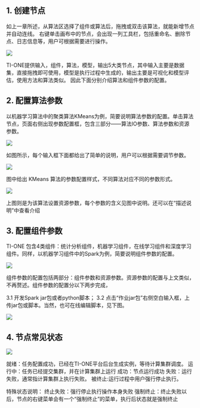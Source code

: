 ## 1. 创建节点
如上一章所述，从算法区选择了组件或算法后，拖拽或双击该算法，就能新增节点并自动连线。
右键单击画布中的节点，会出现一列工具栏，包括重命名、删除节点、日志信息等，用户可根据需要进行操作。

![](https://main.qcloudimg.com/raw/f892d7ffe3a5e0a8c9b94839ef9ed29a.png)

TI-ONE提供输入，组件，算法，模型，输出5大类节点，其中输入主要是数据集，直接拖拽即可使用，模型是执行过程中生成的，输出主要是可视化和模型评估，使用方法和算法类似。 因此下面分别介绍算法和组件参数的配置。


## 2. 配置算法参数
以机器学习算法中的聚类算法KMeans为例，简要说明算法参数的配置。单击算法节点，页面右侧出现参数配置框，包含三部分——算法IO参数、算法参数和资源参数。

![](https://main.qcloudimg.com/raw/0227332091cdd503f925df7c21ccf6c9.png)


如图所示，每个输入框下面都给出了简单的说明，用户可以根据需要调节参数。

![](https://main.qcloudimg.com/raw/3c52b7b88cbe0c25a810de5b6f4b6617.png) 

图中给出 KMeans 算法的参数配置样式，不同算法对应不同的参数形式。

![](https://main.qcloudimg.com/raw/0e6676685511c1fe47e2812c5f9da1fd.png) 


上图则是为该算法设置资源参数，每个参数的含义见图中说明。还可以在“描述说明”中查看介绍

## 3. 配置组件参数
TI-ONE 包含4类组件：统计分析组件，机器学习组件，在线学习组件和深度学习组件。同样，以机器学习组件中的Spark为例，简要说明组件参数的配置。

![](https://main.qcloudimg.com/raw/05f7c772506803023785034756914041.png) 


组件参数的配置包括两部分：组件参数和资源参数。资源参数的配置与上文类似，不再赘述。组件参数的配置分以下两步完成，

3.1  开发Spark jar包或者python脚本；
3.2  点击“作业jar包”右侧空白输入框，上传jar包或脚本。当然，也可在线编辑脚本，见下图。

![](https://main.qcloudimg.com/raw/de5d1737e1b37c8a739d2db5df565350.png) 



## 4. 节点常见状态

![](https://main.qcloudimg.com/raw/7da00d761f555a3f8ad60f3a5c09aa73.png) 


就绪：任务配置成功，已经在TI-ONE平台后台生成实例，等待计算集群调度。
运行中：任务已经提交集群，并在计算集群上运行
成功：节点运行成功
失败：运行失败，通常指计算集群上执行失败。
被终止:运行过程中用户强行停止执行。

特殊状态说明：
终止失败：强行停止执行操作本身失败
强制终止：终止失败以后，节点的右键菜单会有一个“强制终止”的菜单，执行后状态就是强制终止
